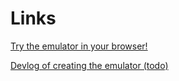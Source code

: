 # Links

[Try the emulator in your browser!](emu)

[Devlog of creating the emulator (todo)](journey)
